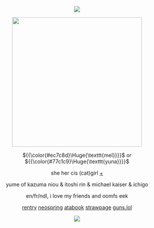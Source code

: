 &nbsp;
<div align="center">

![](https://komarev.com/ghpvc/?username=moidix&label=🗝&color=d2043f&abbreviated=true)

<img src="https://i.postimg.cc/ydFrv3QR/upjgcy.png" width="350" height="350">

${{\color{#ec7c8d}\Huge{\texttt{mel}}}}$ or ${{\color{#77c1c9}\Huge{\texttt{yuna}}}}$

she her cis (cat)girl [+](https://pronouns.cc/@rosy)

yume of kazuma niou & itoshi rin & michael kaiser & ichigo

en/fr/ndl, i love my friends and oomfs eek

[rentry](https://rentry.co/le) [neospring](https://neospring.org/@gurohime) [atabook](https://wxs.atabook.org) [strawpage](https://mdma.straw.page) [guns.lol](https://guns.lol/lesbian)
 
![](https://spotify-github-profile.kittinanx.com/api/view.svg?uid=314mkicxlkkdu2xbfq5sn4qlspni&cover_image=true&theme=natemoo-re&show_offline=true&background_color=121212&interchange=false&bar_color=1448c2&bar_color_cover=false)
<div>
